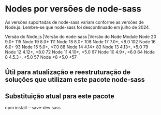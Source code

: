 # Nodes por versões de node-sass

As versões suportadas de node-sass variam conforme as versões de Node.js.
Lembre-se que node-sass foi descontinuado em julho de 2024.

Versão do Node.js |Versão do node-sass |Versão do Node Module
Node 20 9.0+ 115
Node 19 8.0+ 111
Node 18 8.0+ 108
Node 17 7.0+, <8.0 102
Node 16 6.0+ 93
Node 15 5.0+, <7.0 88
Node 14 4.14+ 83
Node 13 4.13+, <5.0 79
Node 12 4.12+, <8.0 72
Node 11 4.10+, <5.0 67
Node 10 4.9+, <6.0 64
Node 8 4.5.3+, <5.0 57
Node <8 <5.0 <57

## Útil para atualização e reestruturação de soluções que utilizam este pacote node-sass

## Substituição atual para este pacote

npm install --save-dev sass
